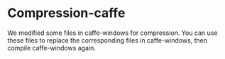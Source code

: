 # Compression-caffe
We modified some files in caffe-windows for compression.
You can use these files to replace the corresponding files in caffe-windows, then compile caffe-windows again.
